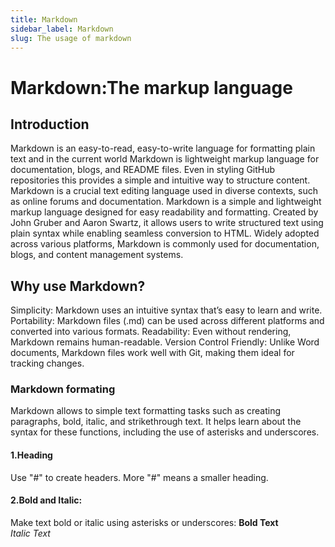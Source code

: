 ```yaml
---
title: Markdown
sidebar_label: Markdown
slug: The usage of markdown
---
```


# Markdown:The markup language

## Introduction 
Markdown is an easy-to-read, easy-to-write language for formatting plain text and in the current world Markdown is lightweight markup language for documentation, blogs, and README files. Even in styling GitHub repositories this provides a simple and intuitive way to structure content. Markdown is a crucial text editing language used in diverse contexts, such as online forums and documentation.
Markdown is a simple and lightweight markup language designed for easy readability and formatting. Created by John Gruber and Aaron Swartz, it allows users to write structured text using plain syntax while enabling seamless conversion to HTML. Widely adopted across various platforms, Markdown is commonly used for documentation, blogs, and content management systems.

## Why use Markdown?
Simplicity: Markdown uses an intuitive syntax that’s easy to learn and write.
Portability: Markdown files (.md) can be used across different platforms and converted into various formats.
Readability: Even without rendering, Markdown remains human-readable.
Version Control Friendly: Unlike Word documents, Markdown files work well with Git, making them ideal for tracking changes.

### Markdown formating
Markdown allows to simple text formatting tasks such as creating paragraphs, bold, italic, and strikethrough text. It helps learn about the syntax for these functions, including the use of asterisks and underscores.
#### 1.Heading
Use "#" to create headers. More "#" means a smaller heading.
#### 2.Bold and Italic:
Make text bold or italic using asterisks or underscores:
**Bold Text**  
*Italic Text*  

